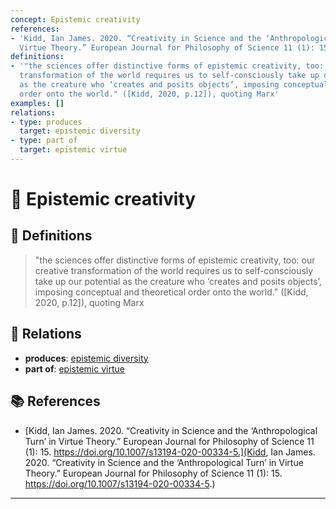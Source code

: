 ```yaml
---
concept: Epistemic creativity
references:
- 'Kidd, Ian James. 2020. “Creativity in Science and the ‘Anthropological Turn’ in
  Virtue Theory.” European Journal for Philosophy of Science 11 (1): 15. https://doi.org/10.1007/s13194-020-00334-5.'
definitions:
- '"the sciences offer distinctive forms of epistemic creativity, too: our creative
  transformation of the world requires us to self-consciously take up our potential
  as the creature who ‘creates and posits objects’, imposing conceptual and theoretical
  order onto the world." ([Kidd, 2020, p.12]), quoting Marx'
examples: []
relations:
- type: produces
  target: epistemic diversity
- type: part of
  target: epistemic virtue
---
```


# 🧠 Epistemic creativity

## 📖 Definitions

> "the sciences offer distinctive forms of epistemic creativity, too: our creative transformation of the world requires us to self-consciously take up our potential as the creature who ‘creates and posits objects’, imposing conceptual and theoretical order onto the world." ([Kidd, 2020, p.12]), quoting Marx

## 🔗 Relations

- **produces**: [epistemic diversity](./epistemic-diversity.md)
- **part of**: [epistemic virtue](./epistemic-virtue.md)

## 📚 References

- [Kidd, Ian James. 2020. “Creativity in Science and the ‘Anthropological Turn’ in Virtue Theory.” European Journal for Philosophy of Science 11 (1): 15. https://doi.org/10.1007/s13194-020-00334-5.](Kidd, Ian James. 2020. “Creativity in Science and the ‘Anthropological Turn’ in Virtue Theory.” European Journal for Philosophy of Science 11 (1): 15. https://doi.org/10.1007/s13194-020-00334-5.)


---

<script src="https://giscus.app/client.js"
        data-repo="natesheehan/conceptcartography"
        data-repo-id="R_kgDOPB5QiQ"
        data-category="General"
        data-category-id="DIC_kwDOPB5Qic4CsAxd"
        data-mapping="pathname"
        data-strict="0"
        data-reactions-enabled="1"
        data-emit-metadata="0"
        data-input-position="bottom"
        data-theme="catppuccin_mocha"
        data-lang="en"
        crossorigin="anonymous"
        async>
</script>
